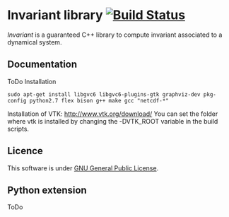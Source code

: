 # Invariant library [![Build Status](https://travis-ci.org/ThomasLeMezo/invariant-lib.svg?branch=master)](https://travis-ci.org/ThomasLeMezo/invariant-lib)

*Invariant* is a guaranteed C++ library to compute invariant associated to a dynamical system.


Documentation
-------------

ToDo
Installation

```{r, engine='bash'}
sudo apt-get install libgvc6 libgvc6-plugins-gtk graphviz-dev pkg-config python2.7 flex bison g++ make gcc "netcdf-*"
```

Installation of VTK:
http://www.vtk.org/download/
You can set the folder where vtk is installed by changing the -DVTK_ROOT variable in the build scripts.

Licence
-------

This software is under [GNU General Public License](https://www.gnu.org/copyleft/gpl.html).

Python extension
----------------

ToDo
